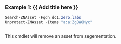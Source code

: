 ### Example 1: {{ Add title here }}
```powershell
Search-ZNAsset -Fqdn dc1.zero.labs
Unprotect-ZNAsset -Items "a:a:ZgBWOMyc"
```

```output

```

This cmdlet will remove an asset from segementation.
